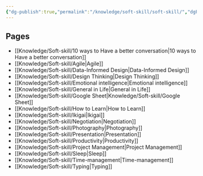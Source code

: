 ```yaml
---
{"dg-publish":true,"permalink":"/knowledge/soft-skill/soft-skill/","dgPassFrontmatter":true}
---
```


## Pages

- [[Knowledge/Soft-skill/10 ways to Have a better conversation\|10 ways to Have a better conversation]]
- [[Knowledge/Soft-skill/Agile\|Agile]]
- [[Knowledge/Soft-skill/Data-Informed Design\|Data-Informed Design]]
- [[Knowledge/Soft-skill/Design Thinking\|Design Thinking]]
- [[Knowledge/Soft-skill/Emotional intelligence\|Emotional intelligence]]
- [[Knowledge/Soft-skill/General in Life\|General in Life]]
- [[Knowledge/Soft-skill/Google Sheet\|Knowledge/Soft-skill/Google Sheet]]
- [[Knowledge/Soft-skill/How to Learn\|How to Learn]]
- [[Knowledge/Soft-skill/Ikigai\|Ikigai]]
- [[Knowledge/Soft-skill/Negotiation\|Negotiation]]
- [[Knowledge/Soft-skill/Photography\|Photography]]
- [[Knowledge/Soft-skill/Presentation\|Presentation]]
- [[Knowledge/Soft-skill/Productivity\|Productivity]]
- [[Knowledge/Soft-skill/Project Management\|Project Management]]
- [[Knowledge/Soft-skill/Sleep\|Sleep]]
- [[Knowledge/Soft-skill/Time-management\|Time-management]]
- [[Knowledge/Soft-skill/Typing\|Typing]]


